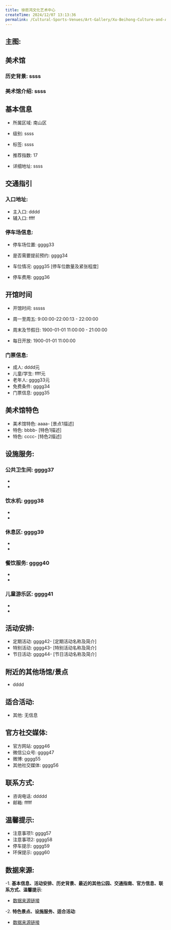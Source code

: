 ```yaml
---
title: 徐悲鸿文化艺术中心
createTime: 2024/12/07 13:13:36
permalink: /Cultural-Sports-Venues/Art-Gallery/Xu-Beihong-Culture-and-Art-Center/
---
```


## 主图:
<ImageCard
image="https://www.szartm.com/open/images/gkbg.png"
title= "徐悲鸿文化艺术中心"
description= "ssss"
date="2024/12/07"
href="/"
author="sunshang-hl"
/>
## 美术馆
### 历史背景: ssss
### 美术馆介绍: ssss
## 基本信息

- 所属区域: 南山区

- 级别: ssss

- 标签: ssss

- 推荐指数: 17

- 详细地址: ssss

## 交通指引

### 入口地址:
- 主入口: dddd
- 辅入口: ffff
### 停车场信息:
- 停车场位置: gggg33

- 是否需要提前预约: gggg34

- 车位情况: gggg35 [停车位数量及紧张程度]

- 停车费用: gggg36

## 开馆时间
- 开馆时间: sssss

- 周一至周五: 9:00:00-22:00:13 - 22:00:00
- 周末及节假日: 1900-01-01 11:00:00 - 21:00:00
- 每日开放: 1900-01-01 11:00:00

### 门票信息:
- 成人: dddd元
- 儿童/学生: ffff元
- 老年人: gggg33元
- 免费条件: gggg34
- 门票信息: gggg35
## 美术馆特色
- 美术馆特色: aaaa- [景点1描述]
- 特色: bbbb- [特色1描述]
- 特色: cccc- [特色2描述]
## 设施服务:
### 公共卫生间: gggg37
- 
- 
### 饮水机: gggg38
- 
- 
### 休息区: gggg39
- 
- 
### 餐饮服务: gggg40
- 
- 
### 儿童游乐区: gggg41
- 
- 
## 活动安排:
- 定期活动: gggg42- [定期活动名称及简介]
- 特别活动: gggg43- [特别活动名称及简介]
- 节日活动: gggg44- [节日活动名称及简介]
## 附近的其他场馆/景点
- dddd

## 适合活动:
- 其他: 无信息

## 官方社交媒体:
- 官方网站: gggg46
- 微信公众号: gggg47
- 微博: gggg55
- 其他社交媒体: gggg56

## 联系方式:
- 咨询电话: ddddd 
- 邮箱: fffff

## 温馨提示:
- 注意事项1: gggg57
- 注意事项2: gggg58
- 停车提示: gggg59
- 环保提示: gggg60

## 数据来源:
-1. **基本信息、活动安排、历史背景、最近的其他公园、交通指南、官方信息、联系方式、温馨提示**:
- [数据来源链接](http://wtl.sz.gov.cn/ggfw/whl/msgylb/index.html)

-2. **特色景点、设施服务、适合活动**:
- [数据来源链接](http://wtl.sz.gov.cn/ggfw/whl/msgylb/index.html)

